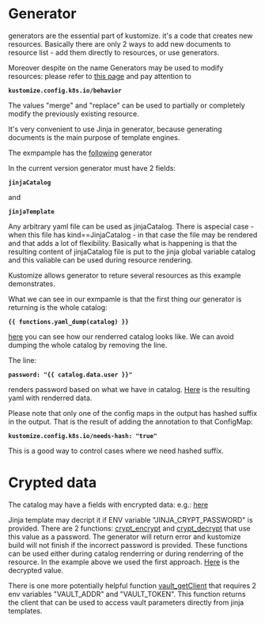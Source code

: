 # Generator

[example]:(../overlays/crypt/)

generators are the essential part of kustomize. it's a code that creates new resources. Basically there are only 2 ways to add new documents to resource list - add them directly to resources, or use generators.

Moreover despite on the name Generators may be used to modify resources: please refer to [this page](https://github.com/kubernetes-sigs/kustomize/tree/master/docs/plugins#generator-options) and pay attention to 

**`kustomize.config.k8s.io/behavior`**

The values "merge" and "replace" can be used to partially or completely modify the previously existing resource.

It's very convenient to use Jinja in generator, because generating documents is the main purpose of template engines.

The exmpample has the [following](https://github.com/aodinokov/kustomize-jinjaPlugin/blob/master/overlays/crypt/testJinjaGenerator.yaml) generator

In the current version generator must have 2 fields:

**`jinjaCatalog`**

and

**`jinjaTemplate`**

Any arbitrary yaml file can be used as jinjaCatalog. There is aspecial case - when this file has kind==JinjaCatalog - in that case the file may be rendered and that adds a lot of flexibility.
Basically what is happening is that the resulting content of jinjaCatalog file is put to the jinja global variable catalog and this valiable can be used during resource rendering.

Kustomize allows generator to reture several resources as this example demonstrates.

What we can see in our exmpamle is that the first thing our generator is returning is the whole catalog:

**`{{ functions.yaml_dump(catalog) }}`**

[here](https://travis-ci.com/github/aodinokov/kustomize-jinjaPlugin/jobs/306891246#L221) you can see how our renderred catalog looks like.
We can avoid dumping the whole catalog by removing the line.

The line:

**`password: "{{ catalog.data.user }}"`**

renders password based on what we have in catalog. [Here](https://travis-ci.com/github/aodinokov/kustomize-jinjaPlugin/jobs/306891246#L193) is the resulting yaml with renderred data.

Please note that only one of the config maps in the output has hashed suffix in the output. That is the result of adding the annotation to that ConfigMap:

**`kustomize.config.k8s.io/needs-hash: "true"`**

This is a good way to control cases where we need hashed suffix.


# Crypted data

The catalog may have a fields with encrypted data: e.g.: [here](https://github.com/aodinokov/kustomize-jinjaPlugin/blob/master/overlays/crypt/jinjacatalog.yaml#L10)

Jinja template may decript it if ENV variable "JINJA_CRYPT_PASSWORD" is provided. There are 2 functions: [crypt_encrypt](https://github.com/aodinokov/kustomize-jinjaPlugin/blob/master/bin/jinjaPlugin#L82) and [crypt_decrypt](https://github.com/aodinokov/kustomize-jinjaPlugin/blob/master/bin/jinjaPlugin#L87) that use this value as a password. The generator will return error and kustomize build will not finish if the incorrect password is provided.
These functions can be used either during catalog renderring or during renderring of the resource. In the example above we used the first approach. [Here](https://travis-ci.com/github/aodinokov/kustomize-jinjaPlugin/jobs/306891246#L226) is the decrypted value.


There is one more potentially helpful function [vault_getClient](https://github.com/aodinokov/kustomize-jinjaPlugin/blob/master/bin/jinjaPlugin#L96) that requires 2 env variables "VAULT_ADDR" and "VAULT_TOKEN". This function returns the client that can be used to access vault parameters directly from jinja templates.
